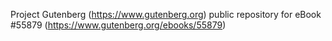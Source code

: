 Project Gutenberg (https://www.gutenberg.org) public repository for
eBook #55879 (https://www.gutenberg.org/ebooks/55879)
